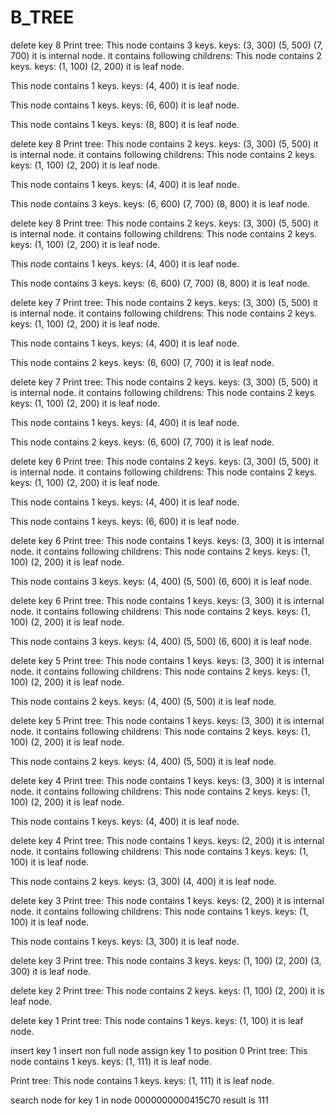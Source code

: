 # B_TREE


delete key 8
Print tree:
This node contains 3 keys.
keys:
(3, 300) (5, 500) (7, 700)
it is internal node. it contains following childrens:
This node contains 2 keys.
keys:
(1, 100) (2, 200)
it is leaf node.

This node contains 1 keys.
keys:
(4, 400)
it is leaf node.

This node contains 1 keys.
keys:
(6, 600)
it is leaf node.

This node contains 1 keys.
keys:
(8, 800)
it is leaf node.


delete key 8
Print tree:
This node contains 2 keys.
keys:
(3, 300) (5, 500)
it is internal node. it contains following childrens:
This node contains 2 keys.
keys:
(1, 100) (2, 200)
it is leaf node.

This node contains 1 keys.
keys:
(4, 400)
it is leaf node.

This node contains 3 keys.
keys:
(6, 600) (7, 700) (8, 800)
it is leaf node.


delete key 8
Print tree:
This node contains 2 keys.
keys:
(3, 300) (5, 500)
it is internal node. it contains following childrens:
This node contains 2 keys.
keys:
(1, 100) (2, 200)
it is leaf node.

This node contains 1 keys.
keys:
(4, 400)
it is leaf node.

This node contains 3 keys.
keys:
(6, 600) (7, 700) (8, 800)
it is leaf node.


delete key 7
Print tree:
This node contains 2 keys.
keys:
(3, 300) (5, 500)
it is internal node. it contains following childrens:
This node contains 2 keys.
keys:
(1, 100) (2, 200)
it is leaf node.

This node contains 1 keys.
keys:
(4, 400)
it is leaf node.

This node contains 2 keys.
keys:
(6, 600) (7, 700)
it is leaf node.


delete key 7
Print tree:
This node contains 2 keys.
keys:
(3, 300) (5, 500)
it is internal node. it contains following childrens:
This node contains 2 keys.
keys:
(1, 100) (2, 200)
it is leaf node.

This node contains 1 keys.
keys:
(4, 400)
it is leaf node.

This node contains 2 keys.
keys:
(6, 600) (7, 700)
it is leaf node.


delete key 6
Print tree:
This node contains 2 keys.
keys:
(3, 300) (5, 500)
it is internal node. it contains following childrens:
This node contains 2 keys.
keys:
(1, 100) (2, 200)
it is leaf node.

This node contains 1 keys.
keys:
(4, 400)
it is leaf node.

This node contains 1 keys.
keys:
(6, 600)
it is leaf node.


delete key 6
Print tree:
This node contains 1 keys.
keys:
(3, 300)
it is internal node. it contains following childrens:
This node contains 2 keys.
keys:
(1, 100) (2, 200)
it is leaf node.

This node contains 3 keys.
keys:
(4, 400) (5, 500) (6, 600)
it is leaf node.


delete key 6
Print tree:
This node contains 1 keys.
keys:
(3, 300)
it is internal node. it contains following childrens:
This node contains 2 keys.
keys:
(1, 100) (2, 200)
it is leaf node.

This node contains 3 keys.
keys:
(4, 400) (5, 500) (6, 600)
it is leaf node.


delete key 5
Print tree:
This node contains 1 keys.
keys:
(3, 300)
it is internal node. it contains following childrens:
This node contains 2 keys.
keys:
(1, 100) (2, 200)
it is leaf node.

This node contains 2 keys.
keys:
(4, 400) (5, 500)
it is leaf node.


delete key 5
Print tree:
This node contains 1 keys.
keys:
(3, 300)
it is internal node. it contains following childrens:
This node contains 2 keys.
keys:
(1, 100) (2, 200)
it is leaf node.

This node contains 2 keys.
keys:
(4, 400) (5, 500)
it is leaf node.


delete key 4
Print tree:
This node contains 1 keys.
keys:
(3, 300)
it is internal node. it contains following childrens:
This node contains 2 keys.
keys:
(1, 100) (2, 200)
it is leaf node.

This node contains 1 keys.
keys:
(4, 400)
it is leaf node.


delete key 4
Print tree:
This node contains 1 keys.
keys:
(2, 200)
it is internal node. it contains following childrens:
This node contains 1 keys.
keys:
(1, 100)
it is leaf node.

This node contains 2 keys.
keys:
(3, 300) (4, 400)
it is leaf node.


delete key 3
Print tree:
This node contains 1 keys.
keys:
(2, 200)
it is internal node. it contains following childrens:
This node contains 1 keys.
keys:
(1, 100)
it is leaf node.

This node contains 1 keys.
keys:
(3, 300)
it is leaf node.


delete key 3
Print tree:
This node contains 3 keys.
keys:
(1, 100) (2, 200) (3, 300)
it is leaf node.

delete key 2
Print tree:
This node contains 2 keys.
keys:
(1, 100) (2, 200)
it is leaf node.

delete key 1
Print tree:
This node contains 1 keys.
keys:
(1, 100)
it is leaf node.

insert key 1
insert non full node
assign key 1 to position 0
Print tree:
This node contains 1 keys.
keys:
(1, 111)
it is leaf node.

Print tree:
This node contains 1 keys.
keys:
(1, 111)
it is leaf node.

search node for key 1 in node 0000000000415C70
result is 111
